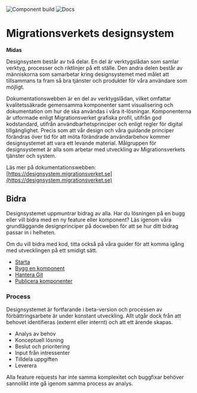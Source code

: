 ![Component build](https://github.com/migrationsverket/midas/actions/workflows/components-ci.yml/badge.svg) ![Docs](https://github.com/migrationsverket/midas/actions/workflows/documentation-ci.yml/badge.svg)

# Migrationsverkets designsystem

**Midas**

Designsystem består av två delar. En del är verktygslådan som samlar verktyg, processer och riktlinjer på ett ställe. Den andra delen består av människorna som samarbetar kring designsystemet med målet att tillsammans ta fram så bra tjänster och produkter för våra användare som möjligt.

Dokumentationswebben är en del av verktygslådan, vilket omfattar kvalitetssäkrade gemensamma komponenter samt visualisering och dokumentation om hur de ska användas i våra it-lösningar. Komponenterna är utformade enligt Migrationsverket grafiska profil, utifrån god kodstandard, utifrån användbarhetsprinciper och enligt regler för digital tillgänglighet. Precis som att vår design och våra guidande principer förändras över tid för att möta förändrade användarbehov kommer designsystemet att vara ett levande material. Målgruppen för designsystemet är alla som arbetar med utveckling av Migrationsverkets tjänster och system.

Läs mer på dokumentationswebben: [https://designsystem.migrationsverket.se](https://designsystem.migrationsverket.se)

## Bidra

Designsystemet uppmuntrar bidrag av alla. Har du lösningen på en bugg eller vill bidra med en ny
feature eller komponent? Läs igenom våra grundläggande designprinciper på docweben för att se hur
ditt bidrag passar in i helheten.

Om du vill bidra med kod, titta också på våra guider för att komma igång med utvecklingen på ett
smidigt sätt.

- [Starta](/doc/local-setup.md)
- [Bygg en komponent](/doc/build-component.md)
- [Hantera Git](/doc/git)
- [Publicera komponenter](/doc/publish)

### Process

Designsystemet är fortfarande i beta-version och processen av förbättringsarbete är under konstant utveckling. Allt utgår
dock från att behovet identifieras (externt eller internt) och att ett ärende skapas.

- Analys av behov
- Konceptuell lösning
- Beslut och prioritering
- Input från intressenter
- Tilldela uppgiften
- Leverera

Alla feature requests har inte samma komplexitet och buggfixar behöver sannolikt inte gå igenom samma process av analys.
